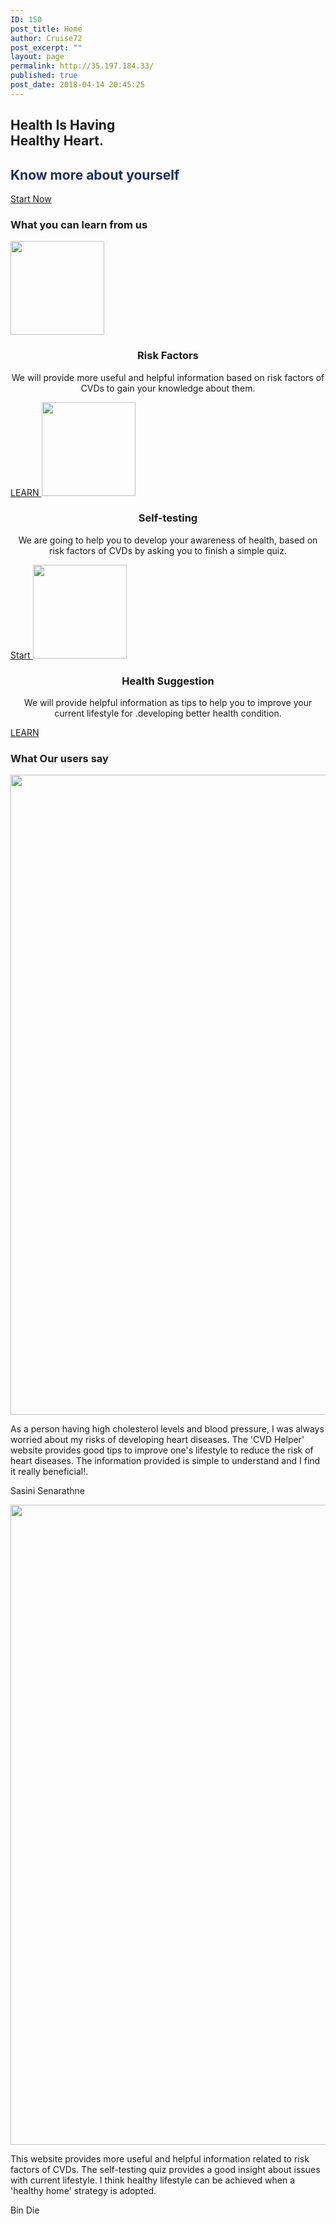 ```yaml
---
ID: 150
post_title: Home
author: Cruise72
post_excerpt: ""
layout: page
permalink: http://35.197.184.33/
published: true
post_date: 2018-04-14 20:45:25
---
```

<h2> Health Is Having<br>Healthy Heart.</h2>		
			<h2><h2 data-elementor-setting-key="title" data-pen-placeholder="Type Here..." style="font-style: normal; color: rgb(32, 44, 94);">Know more about yourself</h2></h2>		
			<a href="http://35.197.184.33/self-testing/" role="button">
						Start Now
					</a>
			<h3>What you can learn from us</h3>		
										<img width="150" height="150" src="http://35.197.184.33/wp-content/uploads/2018/04/icon_herz-150x150.png" alt="" srcset="http://35.197.184.33/wp-content/uploads/2018/04/icon_herz-150x150.png 150w, http://35.197.184.33/wp-content/uploads/2018/04/icon_herz.png 250w" sizes="(max-width: 150px) 100vw, 150px" />											
		<h3 style="text-align: center;">Risk Factors</h3><p style="text-align: center;">We will provide more useful and helpful information based on risk factors of CVDs to gain your knowledge about them.</p>		
			<a href="http://35.197.184.33/wp-admin/post.php?post=161&amp;action=edit" role="button">
						LEARN
					</a>
										<img width="150" height="150" src="http://35.197.184.33/wp-content/uploads/2018/04/plate-150x150.png" alt="" srcset="http://35.197.184.33/wp-content/uploads/2018/04/plate-150x150.png 150w, http://35.197.184.33/wp-content/uploads/2018/04/plate.png 260w" sizes="(max-width: 150px) 100vw, 150px" />											
		<h3 style="text-align: center;">Self-testing</h3><p style="text-align: center;">We are going to help you to develop your awareness of health, based on risk factors of CVDs by asking you to finish a simple quiz.</p>		
			<a href=" http://35.197.184.33/self-testing/" role="button">
						Start
					</a>
										<img width="150" height="150" src="http://35.197.184.33/wp-content/uploads/2018/04/images-150x150.png" alt="" srcset="http://35.197.184.33/wp-content/uploads/2018/04/images-150x150.png 150w, http://35.197.184.33/wp-content/uploads/2018/04/images.png 225w" sizes="(max-width: 150px) 100vw, 150px" />											
		<h3 style="text-align: center;">Health Suggestion</h3><p style="text-align: center;">We will provide helpful information as tips to help you to improve your current lifestyle for .developing better health condition.</p>		
			<a href="http://35.197.184.33/suggestions/" role="button">
						LEARN
					</a>
			<h3>What Our users say</h3>		
										<img width="768" height="1024" src="http://35.197.184.33/wp-content/uploads/2018/04/WechatIMG13-768x1024.jpeg" alt="" srcset="http://35.197.184.33/wp-content/uploads/2018/04/WechatIMG13-768x1024.jpeg 768w, http://35.197.184.33/wp-content/uploads/2018/04/WechatIMG13-225x300.jpeg 225w, http://35.197.184.33/wp-content/uploads/2018/04/WechatIMG13.jpeg 1080w" sizes="(max-width: 768px) 100vw, 768px" />											
				<p>
					As a person having high cholesterol levels and blood pressure, I was always worried about my risks of developing heart diseases. The 'CVD Helper' website provides good tips to improve one's lifestyle to reduce the risk of heart diseases. The information provided is simple to understand and I find it really beneficial!.
				</p>
				<p>Sasini Senarathne</p>
										<img width="768" height="1024" src="http://35.197.184.33/wp-content/uploads/2018/04/WechatIMG12-768x1024.jpeg" alt="" srcset="http://35.197.184.33/wp-content/uploads/2018/04/WechatIMG12-768x1024.jpeg 768w, http://35.197.184.33/wp-content/uploads/2018/04/WechatIMG12-225x300.jpeg 225w, http://35.197.184.33/wp-content/uploads/2018/04/WechatIMG12.jpeg 1080w" sizes="(max-width: 768px) 100vw, 768px" />											
				<p>
					This website provides more useful and helpful information related to risk factors of CVDs. The self-testing quiz provides a good insight about issues with current lifestyle. I think healthy lifestyle can be achieved when a 'healthy home' strategy is adopted.
				</p>
				<p>Bin Die</p>